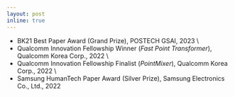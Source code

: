 ```yaml
---
layout: post
inline: true
---
```


- BK21 Best Paper Award (Grand Prize), POSTECH GSAI, 2023 \\
- Qualcomm Innovation Fellowship Winner (*Fast Point Transformer*), Qualcomm Korea Corp., 2022 \\
- Qualcomm Innovation Fellowship Finalist (*PointMixer*), Qualcomm Korea Corp., 2022 \\
- Samsung HumanTech Paper Award (Silver Prize), Samsung Electronics Co., Ltd., 2022